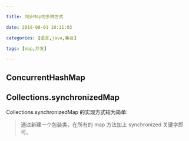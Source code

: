 ```yaml
---

title: 同步Map的多种方式

date: 2019-08-01 10:11:03

categories: [语言,java,集合]

tags: [map,并发]

---
```






<!--more-->

## ConcurrentHashMap




## Collections.synchronizedMap

Collections.synchronizedMap 的实现方式较为简单: 

> 通过新建一个包装类，在所有的 map 方法加上 synchronized 关键字即可。

